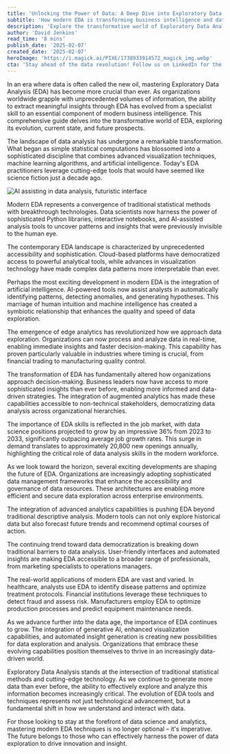 ```yaml
---
title: 'Unlocking the Power of Data: A Deep Dive into Exploratory Data Analysis'
subtitle: 'How modern EDA is transforming business intelligence and data science'
description: 'Explore the transformative world of Exploratory Data Analysis (EDA) and discover how modern tools, AI integration, and real-time analytics are revolutionizing business intelligence and decision-making across industries. Learn about the growing demand for EDA skills and the exciting developments shaping its future.'
author: 'David Jenkins'
read_time: '8 mins'
publish_date: '2025-02-07'
created_date: '2025-02-07'
heroImage: 'https://i.magick.ai/PIXE/1738933914572_magick_img.webp'
cta: 'Stay ahead of the data revolution! Follow us on LinkedIn for the latest insights, trends, and best practices in Exploratory Data Analysis and data science.'
---
```


In an era where data is often called the new oil, mastering Exploratory Data Analysis (EDA) has become more crucial than ever. As organizations worldwide grapple with unprecedented volumes of information, the ability to extract meaningful insights through EDA has evolved from a specialist skill to an essential component of modern business intelligence. This comprehensive guide delves into the transformative world of EDA, exploring its evolution, current state, and future prospects.

The landscape of data analysis has undergone a remarkable transformation. What began as simple statistical computations has blossomed into a sophisticated discipline that combines advanced visualization techniques, machine learning algorithms, and artificial intelligence. Today's EDA practitioners leverage cutting-edge tools that would have seemed like science fiction just a decade ago.

![AI assisting in data analysis, futuristic interface](https://i.magick.ai/PIXE/1738933914576_magick_img.webp)

Modern EDA represents a convergence of traditional statistical methods with breakthrough technologies. Data scientists now harness the power of sophisticated Python libraries, interactive notebooks, and AI-assisted analysis tools to uncover patterns and insights that were previously invisible to the human eye.

The contemporary EDA landscape is characterized by unprecedented accessibility and sophistication. Cloud-based platforms have democratized access to powerful analytical tools, while advances in visualization technology have made complex data patterns more interpretable than ever.

Perhaps the most exciting development in modern EDA is the integration of artificial intelligence. AI-powered tools now assist analysts in automatically identifying patterns, detecting anomalies, and generating hypotheses. This marriage of human intuition and machine intelligence has created a symbiotic relationship that enhances the quality and speed of data exploration.

The emergence of edge analytics has revolutionized how we approach data exploration. Organizations can now process and analyze data in real-time, enabling immediate insights and faster decision-making. This capability has proven particularly valuable in industries where timing is crucial, from financial trading to manufacturing quality control.

The transformation of EDA has fundamentally altered how organizations approach decision-making. Business leaders now have access to more sophisticated insights than ever before, enabling more informed and data-driven strategies. The integration of augmented analytics has made these capabilities accessible to non-technical stakeholders, democratizing data analysis across organizational hierarchies.

The importance of EDA skills is reflected in the job market, with data science positions projected to grow by an impressive 36% from 2023 to 2033, significantly outpacing average job growth rates. This surge in demand translates to approximately 20,800 new openings annually, highlighting the critical role of data analysis skills in the modern workforce.

As we look toward the horizon, several exciting developments are shaping the future of EDA. Organizations are increasingly adopting sophisticated data management frameworks that enhance the accessibility and governance of data resources. These architectures are enabling more efficient and secure data exploration across enterprise environments.

The integration of advanced analytics capabilities is pushing EDA beyond traditional descriptive analysis. Modern tools can not only explore historical data but also forecast future trends and recommend optimal courses of action.

The continuing trend toward data democratization is breaking down traditional barriers to data analysis. User-friendly interfaces and automated insights are making EDA accessible to a broader range of professionals, from marketing specialists to operations managers.

The real-world applications of modern EDA are vast and varied. In healthcare, analysts use EDA to identify disease patterns and optimize treatment protocols. Financial institutions leverage these techniques to detect fraud and assess risk. Manufacturers employ EDA to optimize production processes and predict equipment maintenance needs.

As we advance further into the data age, the importance of EDA continues to grow. The integration of generative AI, enhanced visualization capabilities, and automated insight generation is creating new possibilities for data exploration and analysis. Organizations that embrace these evolving capabilities position themselves to thrive in an increasingly data-driven world.

Exploratory Data Analysis stands at the intersection of traditional statistical methods and cutting-edge technology. As we continue to generate more data than ever before, the ability to effectively explore and analyze this information becomes increasingly critical. The evolution of EDA tools and techniques represents not just technological advancement, but a fundamental shift in how we understand and interact with data.

For those looking to stay at the forefront of data science and analytics, mastering modern EDA techniques is no longer optional – it's imperative. The future belongs to those who can effectively harness the power of data exploration to drive innovation and insight.